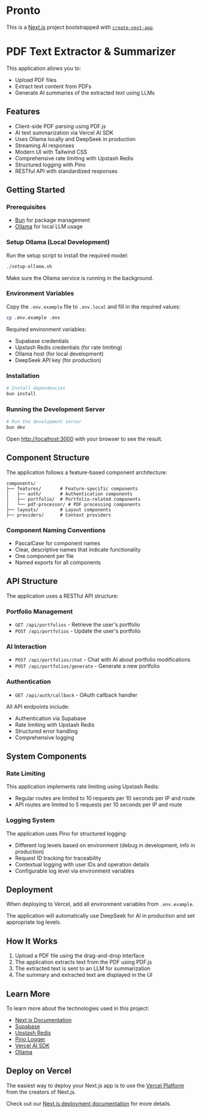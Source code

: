 # Pronto

This is a [Next.js](https://nextjs.org) project bootstrapped with [`create-next-app`](https://nextjs.org/docs/app/api-reference/cli/create-next-app).

# PDF Text Extractor & Summarizer

This application allows you to:
- Upload PDF files
- Extract text content from PDFs
- Generate AI summaries of the extracted text using LLMs

## Features

- Client-side PDF parsing using PDF.js
- AI text summarization via Vercel AI SDK
- Uses Ollama locally and DeepSeek in production
- Streaming AI responses
- Modern UI with Tailwind CSS
- Comprehensive rate limiting with Upstash Redis
- Structured logging with Pino
- RESTful API with standardized responses

## Getting Started

### Prerequisites

- [Bun](https://bun.sh/) for package management
- [Ollama](https://ollama.com/download) for local LLM usage

### Setup Ollama (Local Development)

Run the setup script to install the required model:

```bash
./setup-ollama.sh
```

Make sure the Ollama service is running in the background.

### Environment Variables

Copy the `.env.example` file to `.env.local` and fill in the required values:

```bash
cp .env.example .env
```

Required environment variables:
- Supabase credentials
- Upstash Redis credentials (for rate limiting)
- Ollama host (for local development)
- DeepSeek API key (for production)

### Installation

```bash
# Install dependencies
bun install
```

### Running the Development Server

```bash
# Run the development server
bun dev
```

Open [http://localhost:3000](http://localhost:3000) with your browser to see the result.

## Component Structure

The application follows a feature-based component architecture:

```
components/
├── features/       # Feature-specific components
│   ├── auth/       # Authentication components
│   ├── portfolio/  # Portfolio-related components
│   └── pdf-processor/ # PDF processing components
├── layouts/        # Layout components
├── providers/      # Context providers
```

### Component Naming Conventions

- PascalCase for component names
- Clear, descriptive names that indicate functionality
- One component per file
- Named exports for all components

## API Structure

The application uses a RESTful API structure:

### Portfolio Management
- `GET /api/portfolios` - Retrieve the user's portfolio
- `POST /api/portfolios` - Update the user's portfolio

### AI Interaction
- `POST /api/portfolios/chat` - Chat with AI about portfolio modifications
- `POST /api/portfolios/generate` - Generate a new portfolio

### Authentication
- `GET /api/auth/callback` - OAuth callback handler

All API endpoints include:
- Authentication via Supabase
- Rate limiting with Upstash Redis
- Structured error handling
- Comprehensive logging

## System Components

### Rate Limiting

This application implements rate limiting using Upstash Redis:

- Regular routes are limited to 10 requests per 10 seconds per IP and route
- API routes are limited to 5 requests per 10 seconds per IP and route

### Logging System

The application uses Pino for structured logging:

- Different log levels based on environment (debug in development, info in production)
- Request ID tracking for traceability
- Contextual logging with user IDs and operation details
- Configurable log level via environment variables

## Deployment

When deploying to Vercel, add all environment variables from `.env.example`.

The application will automatically use DeepSeek for AI in production and set appropriate log levels.

## How It Works

1. Upload a PDF file using the drag-and-drop interface
2. The application extracts text from the PDF using PDF.js
3. The extracted text is sent to an LLM for summarization
4. The summary and extracted text are displayed in the UI

## Learn More

To learn more about the technologies used in this project:

- [Next.js Documentation](https://nextjs.org/docs)
- [Supabase](https://supabase.com/docs)
- [Upstash Redis](https://upstash.com/docs/redis)
- [Pino Logger](https://getpino.io/)
- [Vercel AI SDK](https://sdk.vercel.ai/docs)
- [Ollama](https://ollama.com/)

## Deploy on Vercel

The easiest way to deploy your Next.js app is to use the [Vercel Platform](https://vercel.com/new?utm_medium=default-template&filter=next.js&utm_source=create-next-app&utm_campaign=create-next-app-readme) from the creators of Next.js.

Check out our [Next.js deployment documentation](https://nextjs.org/docs/app/building-your-application/deploying) for more details.
